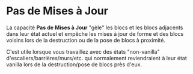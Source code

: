 # Pas de Mises à Jour
La capacité **Pas de Mises à Jour** "gèle" les blocs et les blocs adjacents dans leur état actuel et empêche les mises à jour de forme et des blocs voisins lors de la destruction ou de la pose de blocs à proximité.

C'est utile lorsque vous travaillez avec des états "non-vanilla" d'escaliers/barrières/murs/etc. qui normalement reviendraient à leur état vanilla lors de la destruction/pose de blocs près d'eux.